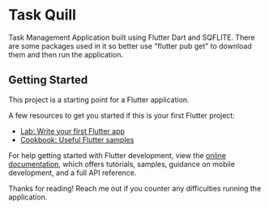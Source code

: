 # Task Quill

Task Management Application built using Flutter Dart and SQFLITE.
There are some packages used in it so better use "flutter pub get" to download them and then run the application.

## Getting Started

This project is a starting point for a Flutter application.

A few resources to get you started if this is your first Flutter project:

- [Lab: Write your first Flutter app](https://docs.flutter.dev/get-started/codelab)
- [Cookbook: Useful Flutter samples](https://docs.flutter.dev/cookbook)

For help getting started with Flutter development, view the
[online documentation](https://docs.flutter.dev/), which offers tutorials,
samples, guidance on mobile development, and a full API reference.

Thanks for reading! Reach me out if you counter any difficulties running the application.
